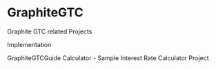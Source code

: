 # GraphiteGTC
Graphite GTC related Projects

Implementation

GraphiteGTCGuide Calculator - Sample Interest Rate Calculator Project
